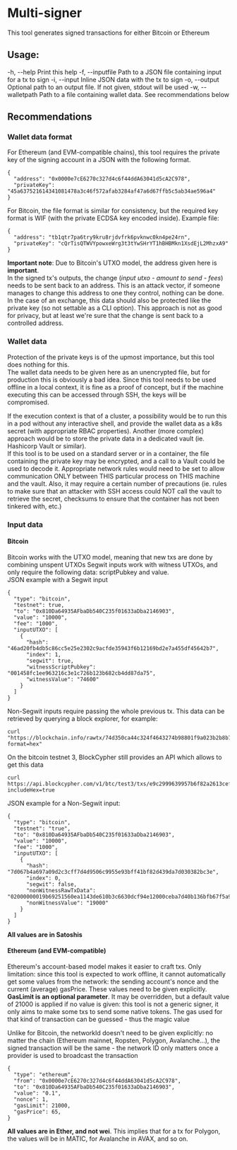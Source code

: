 # Multi-signer

This tool generates signed transactions for either Bitcoin or Ethereum

## Usage:
-h, --help        Print this help
-f, --inputfile   Path to a JSON file containing input for a tx to sign
-i, --input       Inline JSON data with the tx to sign
-o, --output      Optional path to an output file. If not given, stdout will be used
-w, --walletpath  Path to a file containing wallet data. See recommendations below

## Recommendations

### Wallet data format

For Ethereum (and EVM-compatible chains), this tool requires the private key of the signing account in a JSON with the following format.  
```
{
  "address": "0x0000e7cE6270c327d4c6f44ddA63041d5cA2C978",
  "privateKey": "45a637521614341081478a3c46f572afab3284af47a6d67ffb5c5ab34ae596a4"
}
```

For Bitcoin, the file format is similar for consistency, but the required key format is WIF (with the private ECDSA key encoded inside). Example file:  
```
{
  "address": "tb1qtr7pa6try9kru8rjdvfrk6pvknwc0kn4pe24rn",
  "privateKey": "cQrTisQTWVYpowxeWrg3t3tYwSHrYT1hBHBMkn1XsdEjL2MhzxA9"
}
```
**Important note**: Due to Bitcoin's UTXO model, the address given here is **important**.  
In the signed tx's outputs, the change (*input utxo - amount to send - fees*) needs to be sent back to an address. This is an attack vector, if someone manages to change this address to one they control, nothing can be done. In the case of an exchange, this data should also be protected like the private key (so not settable as a CLI option). This approach is not as good for privacy, but at least we're sure that the change is sent back to a controlled address.  

### Wallet data

Protection of the private keys is of the upmost importance, but this tool does nothing for this.  
The wallet data needs to be given here as an unencrypted file, but for production this is obviously a bad idea. Since this tool needs to be used offline in a local context, it is fine as a proof of concept, but if the machine executing this can be accessed through SSH, the keys will be compromised.

If the execution context is that of a cluster, a possibility would be to run this in a pod without any interactive shell, and provide the wallet data as a k8s secret (with appropriate RBAC properties). Another (more complex) approach would be to store the private data in a dedicated vault (ie. Hashicorp Vault or similar).  
If this tool is to be used on a standard server or in a container, the file containing the private key may be encrypted, and a call to a Vault could be used to decode it. Appropriate network rules would need to be set to allow communication ONLY between THIS particular process on THIS machine and the vault. Also, it may require a certain number of precautions (ie. rules to make sure that an attacker with SSH access could NOT call the vault to retrieve the secret, checksums to ensure that the container has not been tinkered with, etc.)

### Input data

#### Bitcoin

Bitcoin works with the UTXO model, meaning that new txs are done by combining unspent UTXOs
Segwit inputs work with witness UTXOs, and only require the following data: scriptPubkey and value.  
JSON example with a Segwit input
```
{
  "type": "bitcoin",
  "testnet": true,
  "to": "0x810Da64935AFbaDb540C235f01633aDba2146903",
  "value": "10000",
  "fee": "1000",
  "inputUTXO": [
    {
      "hash": "46ad20fb4db5c86cc5e25e2302c9acfde35943f6b12169bd2e7a455df45642b7",
      "index": 1,
      "segwit": true,
      "witnessScriptPubkey": "001458fc1ee963216c3e1c726b123b682cb4dd87da75",
      "witnessValue": "74600"
    }
  ]
}
```

Non-Segwit inputs require passing the whole previous tx. This data can be retrieved by querying a block explorer, for example:
```
curl "https://blockchain.info/rawtx/74d350ca44c324f4643274b98801f9a023b2b8b72e8e895879fd9070a68f7f1f?format=hex"
```
On the bitcoin testnet 3, BlockCypher still provides an API which allows to get this data
```
curl https://api.blockcypher.com/v1/btc/test3/txs/e9c2999639957b6f82a2613cef71b5c53ca24d7c9dc94125259beea403061246\?includeHex=true
```

JSON example for a Non-Segwit input:
```
{
  "type": "bitcoin",
  "testnet": "true",
  "to": "0x810Da64935AFbaDb540C235f01633aDba2146903",
  "value": "10000",
  "fee": "1000",
  "inputUTXO": [
    {
      "hash": "7d067b4a697a09d2c3cff7d4d9506c9955e93bff41bf82d439da7d030382bc3e",
      "index": 0,
      "segwit": false,
      "nonWitnessRawTxData": "02000000019b69251560ea1143de610b3c6630dcf94e12000ceba7d40b136bfb67f5a9e4eb000000006b483045022100a52f6c484072528334ac4aa5605a3f440c47383e01bc94e9eec043d5ad7e2c8002206439555804f22c053b89390958083730d6a66c1b711f6b8669a025dbbf5575bd012103abc7f1683755e94afe899029a8acde1480716385b37d4369ba1bed0a2eb3a0c5feffffff022864f203000000001976a914a2420e28fbf9b3bd34330ebf5ffa544734d2bfc788acb1103955000000001976a9149049b676cf05040103135c7342bcc713a816700688ac3bc50700",
      "nonWitnessValue": "19000"
    }
  ]
}
```

**All values are in Satoshis**

#### Ethereum (and EVM-compatible)

Ethereum's account-based model makes it easier to craft txs.
Only limitation: since this tool is expected to work offline, it cannot automatically get some values from the network: the sending account's nonce and the current (average) gasPrice. These values need to be given explicitly.  
**GasLimit is an optional parameter**. It may be overridden, but a default value of 21000 is applied if no value is given: this tool is not a generic signer, it only aims to make some txs to send some native tokens. The gas used for that kind of transaction can be guessed - thus the magic value

Unlike for Bitcoin, the networkId doesn't need to be given explicitly: no matter the chain (Ethereum mainnet, Ropsten, Polygon, Avalanche...), the signed transaction will be the same - the network ID only matters once a provider is used to broadcast the transaction

```
{
  "type": "ethereum",
  "from": "0x0000e7cE6270c327d4c6f44ddA63041d5cA2C978",
  "to": "0x810Da64935AFbaDb540C235f01633aDba2146903",
  "value": "0.1",
  "nonce": 1,
  "gasLimit": 21000,
  "gasPrice": 65,
}
```

**All values are in Ether, and not wei**. This implies that for a tx for Polygon, the values will be in MATIC, for Avalanche in AVAX, and so on.
